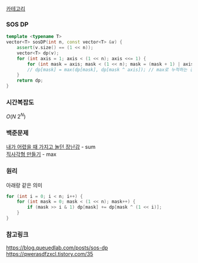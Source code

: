 [카테고리](/README.md)
### SOS DP
```cpp
template <typename T>
vector<T> sosDP(int n, const vector<T> &v) {
    assert(v.size() == (1 << n));
    vector<T> dp(v);
    for (int axis = 1; axis < (1 << n); axis <<= 1) {
        for (int mask = axis; mask < (1 << n); mask = (mask + 1) | axis) dp[mask] += dp[mask ^ axis];
        // dp[mask] = max(dp[mask], dp[mask ^ axis]); // max로 누적하는 경우
    }
    return dp;
}
```
### 시간복잡도 
$O(N~2^N)$   

### 백준문제
[내가 어렸을 때 가지고 놀던 장난감](https://www.acmicpc.net/problem/2803) - sum   
[직사각형 만들기](https://www.acmicpc.net/problem/1801) - max   

### 원리
아래랑 같은 의미
```cpp
for (int i = 0; i < n; i++) {
    for (int mask = 0; mask < (1 << n); mask++) {
        if (mask >> i & 1) dp[mask] += dp[mask ^ (1 << i)];
    }
}
```

### 참고링크
https://blog.queuedlab.com/posts/sos-dp   
https://qwerasdfzxcl.tistory.com/35   